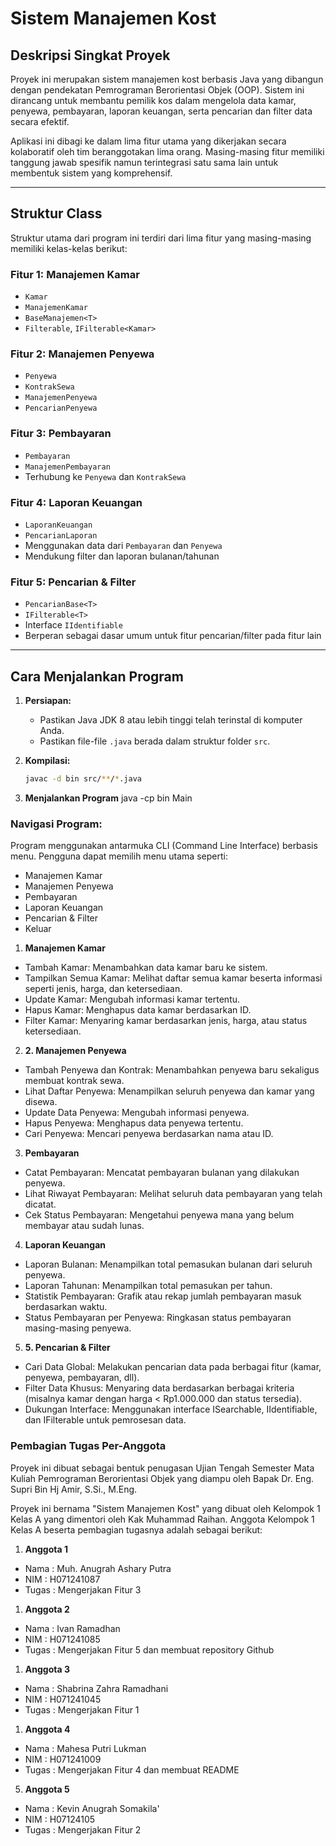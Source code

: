 # Sistem Manajemen Kost

## Deskripsi Singkat Proyek
Proyek ini merupakan sistem manajemen kost berbasis Java yang dibangun dengan pendekatan Pemrograman Berorientasi Objek (OOP). Sistem ini dirancang untuk membantu pemilik kos dalam mengelola data kamar, penyewa, pembayaran, laporan keuangan, serta pencarian dan filter data secara efektif.

Aplikasi ini dibagi ke dalam lima fitur utama yang dikerjakan secara kolaboratif oleh tim beranggotakan lima orang. Masing-masing fitur memiliki tanggung jawab spesifik namun terintegrasi satu sama lain untuk membentuk sistem yang komprehensif.

---

## Struktur Class

Struktur utama dari program ini terdiri dari lima fitur yang masing-masing memiliki kelas-kelas berikut:

### Fitur 1: Manajemen Kamar
- `Kamar`  
- `ManajemenKamar`  
- `BaseManajemen<T>`  
- `Filterable`, `IFilterable<Kamar>`  

### Fitur 2: Manajemen Penyewa
- `Penyewa`  
- `KontrakSewa`  
- `ManajemenPenyewa`  
- `PencarianPenyewa`  

### Fitur 3: Pembayaran
- `Pembayaran`  
- `ManajemenPembayaran`  
- Terhubung ke `Penyewa` dan `KontrakSewa`  

### Fitur 4: Laporan Keuangan
- `LaporanKeuangan`  
- `PencarianLaporan`  
- Menggunakan data dari `Pembayaran` dan `Penyewa`  
- Mendukung filter dan laporan bulanan/tahunan  

### Fitur 5: Pencarian & Filter
- `PencarianBase<T>`  
- `IFilterable<T>`  
- Interface `IIdentifiable`  
- Berperan sebagai dasar umum untuk fitur pencarian/filter pada fitur lain

---

## Cara Menjalankan Program

1. **Persiapan:**
   - Pastikan Java JDK 8 atau lebih tinggi telah terinstal di komputer Anda.
   - Pastikan file-file `.java` berada dalam struktur folder `src`.

2. **Kompilasi:**
   ```bash
   javac -d bin src/**/*.java

3. **Menjalankan Program**
    java -cp bin Main

### Navigasi Program:

Program menggunakan antarmuka CLI (Command Line Interface) berbasis menu.
Pengguna dapat memilih menu utama seperti:
- Manajemen Kamar
- Manajemen Penyewa
- Pembayaran
- Laporan Keuangan
- Pencarian & Filter
- Keluar

1. **Manajemen Kamar**
- Tambah Kamar: Menambahkan data kamar baru ke sistem.
- Tampilkan Semua Kamar: Melihat daftar semua kamar beserta informasi seperti jenis, harga, dan ketersediaan.
- Update Kamar: Mengubah informasi kamar tertentu.
- Hapus Kamar: Menghapus data kamar berdasarkan ID.
- Filter Kamar: Menyaring kamar berdasarkan jenis, harga, atau status ketersediaan.

2. **2. Manajemen Penyewa**
- Tambah Penyewa dan Kontrak: Menambahkan penyewa baru sekaligus membuat kontrak sewa.
- Lihat Daftar Penyewa: Menampilkan seluruh penyewa dan kamar yang disewa.
- Update Data Penyewa: Mengubah informasi penyewa.
- Hapus Penyewa: Menghapus data penyewa tertentu.
- Cari Penyewa: Mencari penyewa berdasarkan nama atau ID.

3. **Pembayaran**
- Catat Pembayaran: Mencatat pembayaran bulanan yang dilakukan penyewa.
- Lihat Riwayat Pembayaran: Melihat seluruh data pembayaran yang telah dicatat.
- Cek Status Pembayaran: Mengetahui penyewa mana yang belum membayar atau sudah lunas.

4. **Laporan Keuangan**
- Laporan Bulanan: Menampilkan total pemasukan bulanan dari seluruh penyewa.
- Laporan Tahunan: Menampilkan total pemasukan per tahun.
- Statistik Pembayaran: Grafik atau rekap jumlah pembayaran masuk berdasarkan waktu.
- Status Pembayaran per Penyewa: Ringkasan status pembayaran masing-masing penyewa.

5. **5. Pencarian & Filter**
- Cari Data Global: Melakukan pencarian data pada berbagai fitur (kamar, penyewa, pembayaran, dll).
- Filter Data Khusus: Menyaring data berdasarkan berbagai kriteria (misalnya kamar dengan harga < Rp1.000.000 dan status tersedia).
- Dukungan Interface: Menggunakan interface ISearchable, IIdentifiable, dan IFilterable untuk pemrosesan data.

### Pembagian Tugas Per-Anggota

Proyek ini dibuat sebagai bentuk penugasan Ujian Tengah Semester Mata Kuliah Pemrograman Berorientasi Objek yang diampu oleh Bapak Dr. Eng. Supri Bin Hj Amir, S.Si., M.Eng. 

Proyek ini bernama "Sistem Manajemen Kost" yang dibuat oleh Kelompok 1 Kelas A yang dimentori oleh Kak Muhammad Raihan. Anggota Kelompok 1 Kelas A beserta pembagian tugasnya adalah sebagai berikut:

1. **Anggota 1**
- Nama  : Muh. Anugrah Ashary Putra
- NIM   : H071241087
- Tugas : Mengerjakan Fitur 3

1. **Anggota 2**
- Nama  : Ivan Ramadhan
- NIM   : H071241085
- Tugas : Mengerjakan Fitur 5 dan membuat repository Github

1. **Anggota 3**
- Nama  : Shabrina Zahra Ramadhani
- NIM   : H071241045
- Tugas : Mengerjakan Fitur 1

1. **Anggota 4**
- Nama  : Mahesa Putri Lukman
- NIM   : H071241009
- Tugas : Mengerjakan Fitur 4 dan membuat README

5. **Anggota 5**
- Nama  : Kevin Anugrah Somakila'
- NIM   : H07124105
- Tugas : Mengerjakan Fitur 2